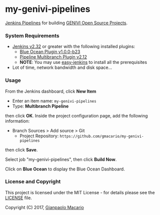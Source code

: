 # my-genivi-pipelines

[Jenkins Pipelines](https://jenkins.io/doc/book/pipeline/) for building [GENIVI Open Source Projects](http://projects.genivi.org/).

### System Requirements

* [Jenkins v2.32](https://jenkins.io/) or greater with the following installed plugins:
  - [Blue Ocean Plugin v1.0.0-b23](https://wiki.jenkins-ci.org/display/JENKINS/Blue+Ocean+Plugin)
  - [Pipeline Multibranch Plugin v2.12](https://wiki.jenkins-ci.org/display/JENKINS/Pipeline+Multibranch+Plugin)
  - **NOTE**: You may use [easy-jenkins](https://github.com/gmacario/easy-jenkins) to install all the prerequisites
* Lot of time, network bandwidth and disk space...

### Usage

From the Jenkins dashboard, click **New Item**

* Enter an item name: `my-genivi-pipelines`
* Type: **Multibranch Pipeline**

then click **OK**. Inside the project configuration page, add the following information:

* Branch Sources > Add source > Git
  - Project Repository: `https://github.com/gmacario/my-genivi-pipelines`

then click **Save**.

Select job "my-genivi-pipelines", then click **Build Now**.

Click on **Blue Ocean** to display the Blue Ocean Dashboard.

### License and Copyright

This project is licensed under the MIT License - for details please see the [LICENSE](LICENSE) file.

Copyright (C) 2017, [Gianpaolo Macario](https://gmacario.github.io/)
